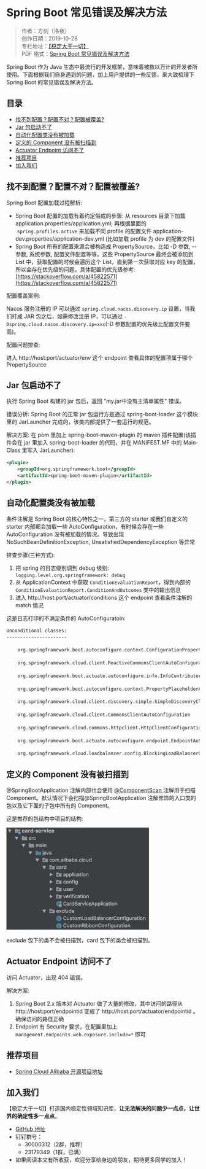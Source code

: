# Spring Boot 常见错误及解决方法

> 作者：方剑（洛夜）     
> 创作日期：2019-10-28  
> 专栏地址：[【稳定大于一切】](https://github.com/StabilityMan/StabilityGuide)  
> PDF 格式：[Spring Boot 常见错误及解决方法](https://github.com/StabilityMan/StabilityGuide/blob/master/docs/diagnosis/plugin/microservice/pdf/SpringBoot常见错误及解决方法.pdf)

Spring Boot 作为 Java 生态中最流行的开发框架，意味着被数以万计的开发者所使用。下面根据我们自身遇到的问题，加上用户提供的一些反馈，来大致梳理下 Spring Boot 的常见错误及解决方法。

## 目录
- [找不到配置？配置不对？配置被覆盖?](#找不到配置配置不对配置被覆盖)
- [Jar 包启动不了](#jar-包启动不了)
- [自动化配置类没有被加载](#自动化配置类没有被加载)
- [定义的 Component 没有被扫描到](#定义的-component-没有被扫描到)
- [Actuator Endpoint 访问不了](#actuator-endpoint-访问不了)
- [推荐项目](#推荐项目)
- [加入我们](#加入我们)


## 找不到配置？配置不对？配置被覆盖?

Spring Boot 配置加载过程解析:

- Spring Boot 配置的加载有着约定俗成的步骤: 从 resources 目录下加载 application.properties/application.yml; 再根据里面的  `spring.profiles.active` 来加载不同 profile 的配置文件 application-dev.properties/application-dev.yml (比如加载 profile 为 dev 的配置文件)
- Spring Boot 所有的配置来源会被构造成 PropertySource，比如 -D 参数, -- 参数, 系统参数, 配置文件配置等等。这些 PropertySource 最终会被添加到 List 中，获取配置的时候会遍历这个 List，直到第一次获取对应 key 的配置，所以会存在优先级的问题。具体配置的优先级参考: [https://stackoverflow.com/a/45822571](https://stackoverflow.com/a/45822571)

配置覆盖案例:

Nacos 服务注册的 IP 可以通过 `spring.cloud.nacos.discovery.ip` 设置，当我们打成 JAR 包之后，如需修改注册 IP，可以通过 `-Dspring.cloud.nacos.discovery.ip=xxx`(-D 参数配置的优先级比配置文件要高)。

配置问题排查:

进入 http://host:port/actuator/env 这个 endpoint 查看具体的配置项属于哪个 PropertySource


## Jar 包启动不了

执行 Spring Boot 构建的 jar 包后，返回 "my.jar中没有主清单属性" 错误。

错误分析: Spring Boot 的正常 jar 包运行方是通过 spring-boot-loader 这个模块里的 JarLauncher 完成的，该类内部提供了一套运行的规范。

解决方案: 在 pom 里加上 spring-boot-maven-plugin 的 maven 插件配置(该插件会在 jar 里加入 spring-boot-loader 的代码，并在 MANIFEST.MF 中的 Main-Class 里写入 JarLauncher):

```xml
<plugin>
	<groupId>org.springframework.boot</groupId>
	<artifactId>spring-boot-maven-plugin</artifactId>
</plugin>
```

## 自动化配置类没有被加载

条件注解是 Spring Boot 的核心特性之一，第三方的 starter 或我们自定义的 starter 内部都会加载一些 AutoConfiguration，有时候会存在一些 AutoConfiguration 没有被加载的情况。导致出现 NoSuchBeanDefinitionException, UnsatisfiedDependencyException 等异常

排查步骤(三种方式):

1. 把 spring 的日志级别调到 debug 级别: `logging.level.org.springframework: debug`
2. 从 ApplicationContext 中获取 `ConditionEvaluationReport`，得到内部的 `ConditionEvaluationReport.ConditionAndOutcomes` 类中的输出信息
3. 进入 http://host:port/actuator/conditions 这个 endpoint 查看条件注解的 match 情况

这是日志打印的不满足条件的 AutoConfiguratoin:

```bash
Unconditional classes:
----------------------

    org.springframework.boot.autoconfigure.context.ConfigurationPropertiesAutoConfiguration

    org.springframework.cloud.client.ReactiveCommonsClientAutoConfiguration

    org.springframework.boot.actuate.autoconfigure.info.InfoContributorAutoConfiguration

    org.springframework.boot.autoconfigure.context.PropertyPlaceholderAutoConfiguration

    org.springframework.cloud.client.discovery.simple.SimpleDiscoveryClientAutoConfiguration

    org.springframework.cloud.client.CommonsClientAutoConfiguration

    org.springframework.cloud.commons.httpclient.HttpClientConfiguration

    org.springframework.boot.actuate.autoconfigure.endpoint.EndpointAutoConfiguration

    org.springframework.cloud.loadbalancer.config.BlockingLoadBalancerClientAutoConfiguration
```

## 定义的 Component 没有被扫描到

@SpringBootApplication 注解内部也会使用 [@ComponentScan ](/ComponentScan ) 注解用于扫描 Component。默认情况下会扫描@SpringBootApplication 注解修饰的入口类的包以及它下面的子包中所有的 Component。 

这是推荐的包结构中项目的结构:

![](image/SpringBoot推荐包结构示意图.png)

exclude 包下的类不会被扫描到，card 包下的类会被扫描到。

## Actuator Endpoint 访问不了

访问 Actuator，出现 404 错误。

解决方案: 

1. Spring Boot 2.x 版本对 Actuator 做了大量的修改，其中访问的路径从 http://host:port/endpointid 变成了 http://host:port/actuator/endpointid 。 确保访问的路径正确
2. Endpoint 有 Security 要求，在配置里加上 `management.endpoints.web.exposure.include=*` 即可



## 推荐项目
* [Spring Cloud Alibaba 开源项目地址](https://github.com/alibaba/spring-cloud-alibaba)


## 加入我们
【稳定大于一切】打造国内稳定性领域知识库，**让无法解决的问题少一点点，让世界的确定性多一点点**。

* [GitHub 地址](https://github.com/StabilityMan/StabilityGuide)
* 钉钉群号：
	* 30000312（2群，推荐）
	* 23179349（1群，已满）
* 如果阅读本文有所收获，欢迎分享给身边的朋友，期待更多同学的加入！
